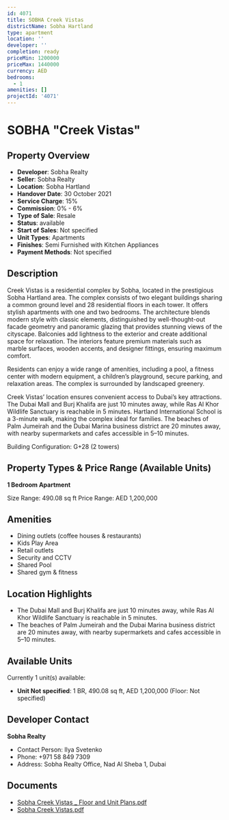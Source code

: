 ```yaml
---
id: 4071
title: SOBHA Creek Vistas
districtName: Sobha Hartland
type: apartment
location: ''
developer: ''
completion: ready
priceMin: 1200000
priceMax: 1440000
currency: AED
bedrooms:
  - 1
amenities: []
projectId: '4071'
---
```


# SOBHA "Creek Vistas"

## Property Overview
- **Developer**: Sobha Realty
- **Seller**: Sobha Realty
- **Location**: Sobha Hartland
- **Handover Date**: 30 October 2021
- **Service Charge**: 15%
- **Commission**: 0% - 6%
- **Type of Sale**: Resale
- **Status**: available
- **Start of Sales**: Not specified
- **Unit Types**: Apartments
- **Finishes**: Semi Furnished with Kitchen Appliances
- **Payment Methods**: Not specified

## Description
Creek Vistas is a residential complex by Sobha, located in the prestigious Sobha Hartland area. The complex consists of two elegant buildings sharing a common ground level and 28 residential floors in each tower. It offers stylish apartments with one and two bedrooms. The architecture blends modern style with classic elements, distinguished by well-thought-out facade geometry and panoramic glazing that provides stunning views of the cityscape. Balconies add lightness to the exterior and create additional space for relaxation. The interiors feature premium materials such as marble surfaces, wooden accents, and designer fittings, ensuring maximum comfort.

Residents can enjoy a wide range of amenities, including a pool, a fitness center with modern equipment, a children’s playground, secure parking, and relaxation areas. The complex is surrounded by landscaped greenery.

Creek Vistas’ location ensures convenient access to Dubai’s key attractions. The Dubai Mall and Burj Khalifa are just 10 minutes away, while Ras Al Khor Wildlife Sanctuary is reachable in 5 minutes. Hartland International School is a 3-minute walk, making the complex ideal for families. The beaches of Palm Jumeirah and the Dubai Marina business district are 20 minutes away, with nearby supermarkets and cafes accessible in 5–10 minutes.

Building Configuration: G+28 (2 towers)

## Property Types & Price Range (Available Units)
**1 Bedroom Apartment**

Size Range: 490.08 sq ft
Price Range: AED 1,200,000

## Amenities
- Dining outlets  (coffee houses & restaurants)
- Kids Play Area
- Retail outlets
- Security and CCTV
- Shared Pool
- Shared gym & fitness

## Location Highlights
- The Dubai Mall and Burj Khalifa are just 10 minutes away, while Ras Al Khor Wildlife Sanctuary is reachable in 5 minutes.
- The beaches of Palm Jumeirah and the Dubai Marina business district are 20 minutes away, with nearby supermarkets and cafes accessible in 5–10 minutes.

## Available Units
Currently 1 unit(s) available:
- **Unit Not specified**: 1 BR, 490.08 sq ft, AED 1,200,000 (Floor: Not specified)

## Developer Contact
**Sobha Realty**
- Contact Person: Ilya Svetenko
- Phone: +971 58 849 7309
- Address: Sobha Realty Office, Nad Al Sheba 1, Dubai

## Documents
- [Sobha Creek Vistas _ Floor and Unit Plans.pdf](https://cdn.geniemap.net/2025/01/10/cYoCQOrPzmbA3PawgY5dSRyJ3jZzSnTibX7Sbf3Y.pdf)
- [Sobha Creek Vistas.pdf](https://cdn.geniemap.net/2025/01/10/GBGLzZL69kb5wZ1eFUJSBTlJLEH9qKF0wcTT2ZWQ.pdf)
